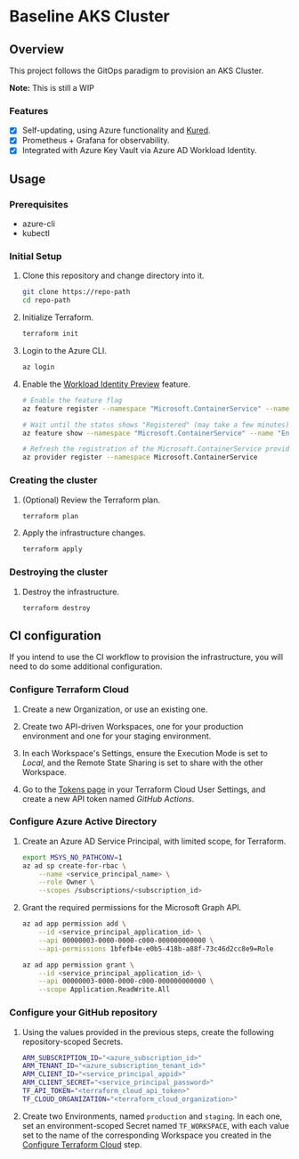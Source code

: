 # Baseline AKS Cluster

## Overview

This project follows the GitOps paradigm to provision an AKS Cluster.

**Note:** This is still a WIP

### Features

- [x] Self-updating, using Azure functionality and [Kured](https://kured.dev).
- [x] Prometheus + Grafana for observability.
- [x] Integrated with Azure Key Vault via Azure AD Workload Identity.

## Usage

### Prerequisites

- azure-cli
- kubectl

### Initial Setup

1. Clone this repository and change directory into it.

   ```sh
   git clone https://repo-path
   cd repo-path
   ```

1. Initialize Terraform.

   ```sh
   terraform init
   ```

1. Login to the Azure CLI.

   ```sh
   az login
   ```

1. Enable the [Workload Identity Preview](https://learn.microsoft.com/en-us/azure/aks/workload-identity-deploy-cluster#register-the-enableworkloadidentitypreview-feature-flag)
   feature.

   ```sh
   # Enable the feature flag
   az feature register --namespace "Microsoft.ContainerService" --name "EnableWorkloadIdentityPreview"

   # Wait until the status shows "Registered" (may take a few minutes)
   az feature show --namespace "Microsoft.ContainerService" --name "EnableWorkloadIdentityPreview"

   # Refresh the registration of the Microsoft.ContainerService provider
   az provider register --namespace Microsoft.ContainerService
   ```

### Creating the cluster

1. (Optional) Review the Terraform plan.

   ```sh
   terraform plan
   ```

1. Apply the infrastructure changes.

   ```sh
   terraform apply
   ```

### Destroying the cluster

1. Destroy the infrastructure.

   ```sh
   terraform destroy
   ```

## CI configuration

If you intend to use the CI workflow to provision the infrastructure, you will
 need to do some additional configuration.

### Configure Terraform Cloud

1. Create a new Organization, or use an existing one.

1. Create two API-driven Workspaces, one for your production environment and
   one for your staging environment.

1. In each Workspace's Settings, ensure the Execution Mode is set to *Local*,
   and the Remote State Sharing is set to share with the other Workspace.

1. Go to the [Tokens page](https://app.terraform.io/app/settings/tokens) in
   your Terraform Cloud User Settings, and create a new API token named
   *GitHub Actions*.

### Configure Azure Active Directory

1. Create an Azure AD Service Principal, with limited scope, for Terraform.

   ```sh
   export MSYS_NO_PATHCONV=1
   az ad sp create-for-rbac \
       --name <service_principal_name> \
       --role Owner \
       --scopes /subscriptions/<subscription_id>
   ```

1. Grant the required permissions for the Microsoft Graph API.

   ```sh
   az ad app permission add \
       --id <service_principal_application_id> \
       --api 00000003-0000-0000-c000-000000000000 \
       --api-permissions 1bfefb4e-e0b5-418b-a88f-73c46d2cc8e9=Role

   az ad app permission grant \
       --id <service_principal_application_id> \
       --api 00000003-0000-0000-c000-000000000000 \
       --scope Application.ReadWrite.All
   ```

### Configure your GitHub repository

1. Using the values provided in the previous steps, create the following
   repository-scoped Secrets.

   ```sh
   ARM_SUBSCRIPTION_ID="<azure_subscription_id>"
   ARM_TENANT_ID="<azure_subscription_tenant_id>"
   ARM_CLIENT_ID="<service_principal_appid>"
   ARM_CLIENT_SECRET="<service_principal_password>"
   TF_API_TOKEN="<terraform_cloud_api_token>"
   TF_CLOUD_ORGANIZATION="<terraform_cloud_organization>"
   ```

1. Create two Environments, named `production` and `staging`. In each one, set
   an environment-scoped Secret named `TF_WORKSPACE`, with each value set to
   the name of the corresponding Workspace you created in the
   [Configure Terraform Cloud](#configure-terraform-cloud) step.
